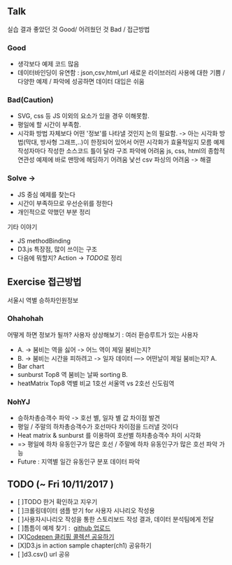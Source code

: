 
## Talk

실습 결과 좋았던 것 Good/ 어려웠던 것 Bad / 접근방법
### Good 
- 생각보다 예제 코드 많음
- 데이터바인딩이 유연함 : json,csv,html,url
새로운 라이브러리 사용에 대한 기쁨 / 다양한 예제 / 파악에 성공하면 데이터 대입은 쉬움
### Bad(Caution)
- SVG, css 등 JS 이외의 요소가 있을 경우 이해못함. 
- 평일에 할 시간이 부족함.  
- 시각화 방법 자체보다 어떤 '정보'를 나타낼 것인지 논의 필요함. 
-> 아는 시각화 방법(막대, 방사형 그래프,..)이 한정되어 있어서 어떤 시각화가 효율적일지 모름
예제 작성자마다 작성한 소스코드 틀이 달라 구조 파악에 어려움
 js, css, html의 종합적 연관성
예제에 바로 맨땅에 헤딩하기 어려움 
낯선 csv 파싱의 어려움 -> 해결

### Solve -> 
- JS 중심 예제를 찾는다
- 시간이 부족하므로 우선순위를 정한다
- 개인적으로 약했던 부분 정리

기타 이야기
- JS methodBinding
- D3.js 특장점, 많이 쓰이는 구조
- 다음에 뭐할지? Action -> *TODO*로 정리

## Exercise 접근방법  
서울시 역별 승하차인원정보 
### Ohahohah 
어떻게 하면 정보가 될까? 
사용자 상상해보기 : 여러 환승루트가 있는 사용자 
* A. -> 붐비는 역을 싫어 -> 어느 역이 제일 붐비는지? 
* B. -> 붐비는 시간을 피하려고 -> 일자 데이터 —> 어떤날이 제일 붐비는지? 
A. 
* Bar chart
* sunburst Top8 역 붐비는 날짜 sorting
B. 
* heatMatrix Top8 
역별 비교 
1호선 서울역 vs 2호선 신도림역

### NohYJ
* 승하차총승객수 파악 -> 호선 별, 일자 별 값 차이점 발견
* 평일 / 주말의 하차총승객수가 호선마다 차이점을 드러낼 것이다
* Heat matrix & sunburst 를 이용하여 호선별 하차총승객수 차이 시각화
* => 평일에 하차 유동인구가 많은 호선  / 주말에 하차 유동인구가 많은 호선 파악 가능
* Future : 지역별 일간 유동인구 분포 데이터 파악

## TODO (~ Fri 10/11/2017 )
- [ ]TODO 한거 확인하고 지우기
- [ ]크롤링데이터 샘플 받기 for  사용자 시나리오 작성용 
- [ ]사용자시나리오 작성을 통한 스토리보드 작성 결과,  데이터 분석팀에게 전달
- [ ]틈틈이 예제 찾기 :  [github 업로드](https://github.com/LearnDataVisualization/d3study/blob/master/doc/galleryExample.md)
- [X][Codepen 클리핑 콜렉션 공유하기](https://codepen.io/collection/nbgYOp/)
- [X]D3.js in action sample chapter(ch1) 공유하기
- [ ]d3.csv() url 공유

